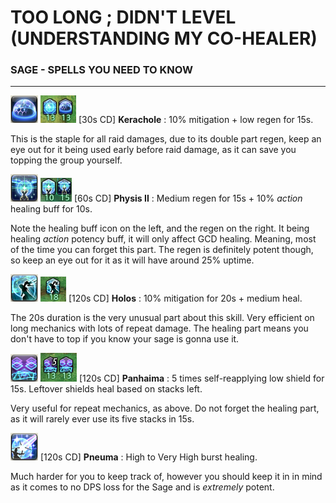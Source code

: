 # TOO LONG ; DIDN'T LEVEL (UNDERSTANDING MY CO-HEALER)
### **SAGE** - SPELLS YOU NEED TO KNOW
---
![Kerachole](./kerachole.png "Kerachole_icon") ![Kerachole_buffs](./kerachole_buffs.png "Kerachole_buffs") [30s CD] **Kerachole** : 10% mitigation + low regen for 15s.

This is the staple for all raid damages, due to its double part regen, keep an eye out for it being used early before raid damage, as it can save you topping the group yourself.



![Physis II](./physis_II.png "Physis II icon") ![Physis II buffs](./physis_II_buffs.png "Physis II icon") [60s CD] **Physis II** : Medium regen for 15s + 10% *action* healing buff for 10s.

Note the healing buff icon on the left, and the regen on the right. It being healing *action* potency buff, it will only affect GCD healing. Meaning, most of the time you can forget this part. The regen is definitely potent though, so keep an eye out for it as it will have around 25% uptime.



![Holos](./holos.png "Holos icon") ![Holos buff](./holos_buff.png "Holos buff") [120s CD] **Holos** : 10% mitigation for 20s + medium heal.

The 20s duration is the very unusual part about this skill. Very efficient on long mechanics with lots of repeat damage. The healing part means you don't have to top if you know your sage is gonna use it.


![Panhaima](./panhaima.png "HolosPanhaima icon") ![Panhaima buffs](./panhaima_buffs.png "Panaima buffs")  [120s CD] **Panhaima** : 5 times self-reapplying low shield for 15s. Leftover shields heal based on stacks left.

Very useful for repeat mechanics, as above. Do not forget the healing part, as it will rarely ever use its five stacks in 15s.


![Pneuma](./pneuma.png "Pneuma icon") [120s CD] **Pneuma** : High to Very High burst healing.

Much harder for you to keep track of, however you should keep it in in mind as it comes to no DPS loss for the Sage and is *extremely* potent.
